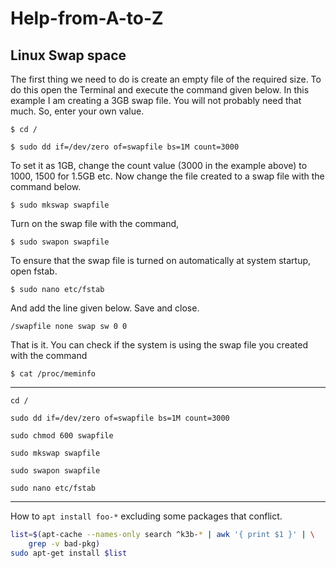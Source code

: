 # Help-from-A-to-Z

## Linux Swap space

The first thing we need to do is create an empty file of the required size. To do this open the Terminal and execute the command given below. In this example I am creating a 3GB swap file. You will not probably need that much. So, enter your own value.

`$ cd /`

`$ sudo dd if=/dev/zero of=swapfile bs=1M count=3000`

To set it as 1GB, change the count value (3000 in the example above) to 1000, 1500 for 1.5GB etc. Now change the file created to a swap file with the command below.

`$ sudo mkswap swapfile`

Turn on the swap file with the command,

`$ sudo swapon swapfile`

To ensure that the swap file is turned on automatically at system startup, open fstab.

`$ sudo nano etc/fstab`

And add the line given below. Save and close.

`/swapfile none swap sw 0 0`

That is it. You can check if the system is using the swap file you created with the command

`$ cat /proc/meminfo`

----

`cd /`

`sudo dd if=/dev/zero of=swapfile bs=1M count=3000`

`sudo chmod 600 swapfile`

`sudo mkswap swapfile`

`sudo swapon swapfile`

`sudo nano etc/fstab`

----

How to `apt install foo-*` excluding some packages that conflict.

```sh
list=$(apt-cache --names-only search ^k3b-* | awk '{ print $1 }' | \
    grep -v bad-pkg)
sudo apt-get install $list
```
